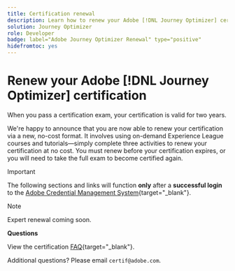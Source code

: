 ```yaml
---
title: Certification renewal
description: Learn how to renew your Adobe [!DNL Journey Optimizer] certification before it expires.
solution: Journey Optimizer
role: Developer
badge: label="Adobe Journey Optimizer Renewal" type="positive"
hidefromtoc: yes
---
```

# Renew your Adobe [!DNL Journey Optimizer] certification

When you pass a certification exam, your certification is valid for two years.

We're happy to announce that you are now able to renew your certification via a new, no-cost format. It involves using on-demand Experience League courses and tutorials—simply complete three activities to renew your certification at no cost. You must renew before your certification expires, or you will need to take the full exam to become certified again. 

>[!IMPORTANT]
>
>The following sections and links will function **only** after a **successful login** to the [Adobe Credential Management System](http://www.certmetrics.com/adobe){target="_blank"}. 

>[!NOTE]
>Expert renewal coming soon.

**Questions**

View the certification [FAQ](https://experienceleague.corp.adobe.com/docs/certification/certification/faq.html?lang=en){target="_blank"}.

Additional questions? Please email `certif@adobe.com`.
